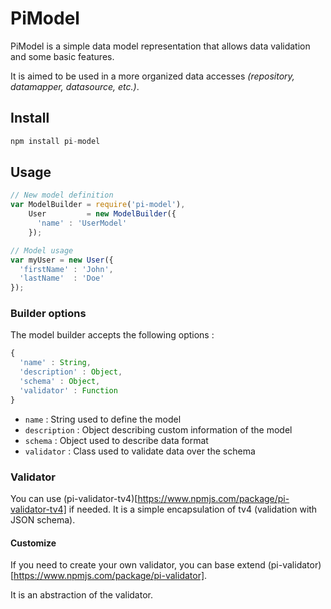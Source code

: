 # PiModel

PiModel is a simple data model representation that allows data validation and some basic features.

It is aimed to be used in a more organized data accesses *(repository, datamapper, datasource, etc.)*.

## Install

```javascript
npm install pi-model
```

## Usage

```javascript
// New model definition 
var ModelBuilder = require('pi-model'),
    User         = new ModelBuilder({
      'name' : 'UserModel'
    });

// Model usage
var myUser = new User({
  'firstName' : 'John',
  'lastName'  : 'Doe'
});
```

### Builder options

The model builder accepts the following options :

```javascript
{
  'name' : String,
  'description' : Object,
  'schema' : Object,
  'validator' : Function
}
```

- `name` : String used to define the model
- `description` : Object describing custom information of the model
- `schema` : Object used to describe data format
- `validator` : Class used to validate data over the schema

### Validator

You can use (pi-validator-tv4)[https://www.npmjs.com/package/pi-validator-tv4] if needed. It is a simple encapsulation of tv4 (validation with JSON schema).

#### Customize

If you need to create your own validator, you can base extend (pi-validator)[https://www.npmjs.com/package/pi-validator].

It is an abstraction of the validator.

